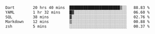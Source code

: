 <!--START_SECTION:waka-->

```txt
Dart        20 hrs 40 mins  ██████████████████████▒░░   88.83 %
YAML        1 hr 32 mins    █▓░░░░░░░░░░░░░░░░░░░░░░░   06.60 %
SQL         38 mins         ▓░░░░░░░░░░░░░░░░░░░░░░░░   02.76 %
Markdown    12 mins         ▒░░░░░░░░░░░░░░░░░░░░░░░░   00.88 %
zsh         5 mins          ░░░░░░░░░░░░░░░░░░░░░░░░░   00.37 %
```

<!--END_SECTION:waka-->
